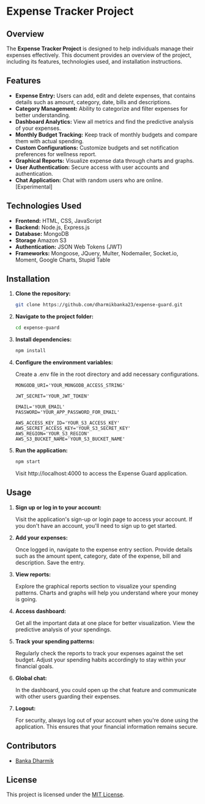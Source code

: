 # Expense Tracker Project

## Overview

The **Expense Tracker Project** is designed to help individuals manage their expenses effectively. This document provides an overview of the project, including its features, technologies used, and installation instructions.

## Features

- **Expense Entry:** Users can add, edit and delete expenses, that contains details such as amount, category, date, bills and descriptions.
- **Category Management:** Ability to categorize and filter expenses for better understanding.
- **Dashboard Analytics:** View all metrics and find the predictive analysis of your expenses.
- **Monthly Budget Tracking:** Keep track of monthly budgets and compare them with actual spending.
- **Custom Configurations:** Customize budgets and set notification preferences for wellness report.
- **Graphical Reports:** Visualize expense data through charts and graphs.
- **User Authentication:** Secure access with user accounts and authentication.
- **Chat Application:** Chat with random users who are online. [Experimental]

## Technologies Used

- **Frontend:** HTML, CSS, JavaScript
- **Backend:** Node.js, Express.js
- **Database:** MongoDB
- **Storage** Amazon S3
- **Authentication:** JSON Web Tokens (JWT)
- **Frameworks:** Mongoose, JQuery, Multer, Nodemailer, Socket.io, Moment, Google Charts, Stupid Table

## Installation

1. **Clone the repository:**

   ```bash
   git clone https://github.com/dharmikbanka23/expense-guard.git
   ```
   
2. **Navigate to the project folder:**

   ```bash
   cd expense-guard
   ```
   
3. **Install dependencies:**

   ```bash
   npm install
   ```

4. **Configure the environment variables:**

   Create a .env file in the root directory and add necessary configurations.

   ```.env
   MONGODB_URI='YOUR_MONGODB_ACCESS_STRING'
   
   JWT_SECRET='YOUR_JWT_TOKEN'
   
   EMAIL='YOUR_EMAIL'
   PASSWORD='YOUR_APP_PASSWORD_FOR_EMAIL'
   
   AWS_ACCESS_KEY_ID='YOUR_S3_ACCESS_KEY'
   AWS_SECRET_ACCESS_KEY='YOUR_S3_SECRET_KEY'
   AWS_REGION='YOUR_S3_REGION'
   AWS_S3_BUCKET_NAME='YOUR_S3_BUCKET_NAME'
   ```

6. **Run the application:**
   ```bash
   npm start
   ```

   Visit http://localhost:4000 to access the Expense Guard application.

## Usage

1. **Sign up or log in to your account:**
   
   Visit the application's sign-up or login page to access your account. If you don't have an account, you'll need to sign up to get started.

2. **Add your expenses:**
   
   Once logged in, navigate to the expense entry section. Provide details such as the amount spent, category, date of the expense, bill and description. Save the entry.

3. **View reports:**
   
   Explore the graphical reports section to visualize your spending patterns. Charts and graphs will help you understand where your money is going.

4. **Access dashboard:**

   Get all the important data at one place for better visualization. View the predictive analysis of your spendings.

5. **Track your spending patterns:**
   
   Regularly check the reports to track your expenses against the set budget. Adjust your spending habits accordingly to stay within your financial goals.

6. **Global chat:**

   In the dashboard, you could open up the chat feature and communicate with other users guarding their expenses.

7. **Logout:**
   
   For security, always log out of your account when you're done using the application. This ensures that your financial information remains secure.

## Contributors

- [Banka Dharmik](https://github.com/dharmikbanka23)

## License

This project is licensed under the [MIT License](LICENSE).
